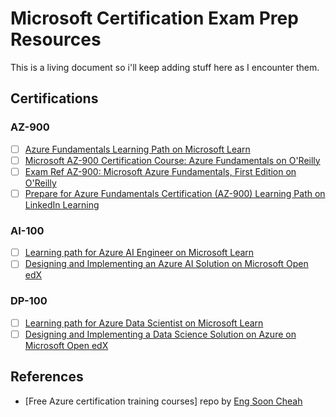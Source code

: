 # Microsoft Certification Exam Prep Resources
This is a living document so i'll keep adding stuff here as I encounter them.

## Certifications

### AZ-900
- [ ] [Azure Fundamentals Learning Path on Microsoft Learn](https://docs.microsoft.com/en-us/learn/paths/azure-fundamentals/index)
- [ ] [Microsoft AZ-900 Certification Course: Azure Fundamentals on O'Reilly](https://learning.oreilly.com/videos/microsoft-az-900-certification/10009AZ900454545)
- [ ] [Exam Ref AZ-900: Microsoft Azure Fundamentals, First Edition on O'Reilly](https://learning.oreilly.com/library/view/exam-ref-az-900/9780135732199/)
- [ ] [Prepare for Azure Fundamentals Certification (AZ-900) Learning Path on LinkedIn Learning](https://www.linkedin.com/learning/paths/prepare-for-azure-fundamentals-certification-az-900)

### AI-100
- [ ] [Learning path for Azure AI Engineer on Microsoft Learn](https://query.prod.cms.rt.microsoft.com/cms/api/am/binary/RWusKi)
- [ ] [Designing and Implementing an Azure AI Solution on Microsoft Open edX](https://oxa.microsoft.com/courses/course-v1:Microsoft+AI-100.1+2019_T3/about)

### DP-100
- [ ] [Learning path for Azure Data Scientist on Microsoft Learn](https://query.prod.cms.rt.microsoft.com/cms/api/am/binary/RE2PLKZ)
- [ ] [Designing and Implementing a Data Science Solution on Azure on Microsoft Open edX](https://oxa.microsoft.com/courses/course-v1:Microsoft+DP-100.1+2019_T3/about)

## References
- [Free Azure certification training courses] repo by [Eng Soon Cheah](https://github.com/cheahengsoon)

